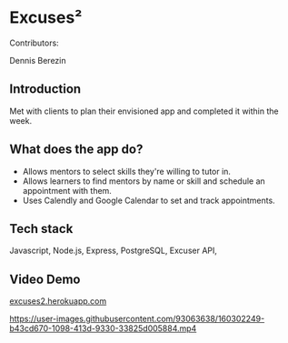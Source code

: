 # Excuses²

Contributors:

Dennis Berezin

## Introduction
Met with clients to plan their envisioned app and completed it within the week.

## What does the app do?
* Allows mentors to select skills they're willing to tutor in.
* Allows learners to find mentors by name or skill and schedule an appointment with them.
* Uses Calendly and Google Calendar to set and track appointments.

## Tech stack
Javascript, Node.js, Express, PostgreSQL, Excuser API, 

## Video Demo
<a href='http://excuses2.herokuapp.com'>excuses2.herokuapp.com</a>

https://user-images.githubusercontent.com/93063638/160302249-b43cd670-1098-413d-9330-33825d005884.mp4

